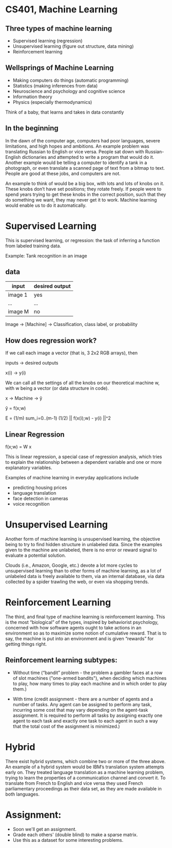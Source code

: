 CS401, Machine Learning
=======================
 
Three types of machine learning
-------------------------------

* Supervised learning (regression)
* Unsupervised learning (figure out structure, data mining)
* Reinforcement learning

Wellsprings of Machine Learning
-------------------------------

* Making computers do things (automatic programming)
* Statistics (making inferences from data)
* Neuroscience and psychology and cognitive science
* Information theory
* Physics (especially thermodynamics)

Think of a baby, that learns and takes in data constantly

In the beginning
----------------

In the dawn of the computer age, computers had poor languages, severe limitations, and high hopes and ambitions. An example problem was translating Russian to English or vice versa. People sat down with Russian-English dictionaries and attempted to write  a program that would do it. Another example would be telling a computer to identify a tank in a photograph, or even translate a scanned page of text from a bitmap to text. People are good at these jobs, and computers are not. 

An example to think of would be a big box, with lots and lots of knobs on it. These knobs don’t have set positions; they rotate freely. If people were to spend years trying to get these knobs in the correct position, such that they do something we want, they may never get it to work. Machine learning would enable us to do it automatically. 

Supervised Learning
===================

This is supervised learning, or regression: the task of inferring a function from labeled training data.

Example: Tank recognition in an image

data
----

input   | desired output
-----   | --------------
image 1 | yes
...     | ...
image M | no

Image → [Machine] → Classification, class label, or probability

How does regression work? 
-------------------------

If we call each image a vector (that is, 3 2x2 RGB arrays), then

inputs → desired outputs

x(i) → y(i)

We can call all the settings of all the knobs on our theoretical machine w, with w being a vector (or data structure in code).

x → Machine → ŷ

ŷ = f(x;w)

E = (1/m) sum_i=0..(m-1) (1/2) || f(x(i);w) - y(i) ||^2

Linear Regression
-----------------

f(x;w) = W x

This is linear regression, a special case of regression analysis, which tries to explain the relationship between a dependent variable and one or more explanatory variables.

Examples of machine learning in everyday applications include

* predicting housing prices
* language translation
* face detection in cameras
* voice recognition

Unsupervised Learning
=====================

Another form of machine learning is unsupervised learning, the objective being to try to find hidden structure in unlabeled data. Since the examples given to the machine are unlabeled, there is no error or reward signal to evaluate a potential solution. 

Clouds (i.e., Amazon, Google, etc.) devote a lot more cycles to unsupervised learning than to other forms of machine learning, as a lot of unlabeled data is freely available to them, via an internal database, via data collected by a spider trawling the web, or even via shopping trends. 

Reinforcement Learning
======================

The third, and final type of machine learning is reinforcement learning. This is the most “biological” of the types, inspired by behaviorist psychology, concerned with how software agents ought to take actions in an environment so as to maximize some notion of cumulative reward. That is to say, the machine is put into an environment and is given “rewards” for getting things right. 

Reinforcement learning subtypes:
--------------------------------

* Without time (“bandit” problem -  the problem a gambler faces at a row of slot machines ("one-armed bandits"), when deciding which machines to play, how many times to play each machine and in which order to play them.)

* With time (credit assignment - there are a number of agents and a number of tasks. Any agent can be assigned to perform any task, incurring some cost that may vary depending on the agent-task assignment. It is required to perform all tasks by assigning exactly one agent to each task and exactly one task to each agent in such a way that the total cost of the assignment is minimized.)

Hybrid
======

There exist hybrid systems, which combine two or more of the three above. An example of a hybrid system would be IBM’s translation system attempts early on. They treated language translation as a machine learning problem, trying to learn the properties of a communication channel and convert it. To translate from French to English and vice versa they used French parliamentary proceedings as their data set, as they are made available in both languages. 

Assignment:
===========

* Soon we'll get an assignment.
* Grade each others' (double blind) to make a sparse matrix.
* Use this as a dataset for some interesting problems.
